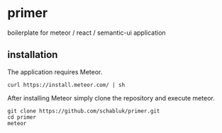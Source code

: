 # primer

boilerplate for meteor / react / semantic-ui application

## installation

The application requires Meteor.

```
curl https://install.meteor.com/ | sh
```

After installing Meteor simply clone the repository and execute meteor.

```
git clone https://github.com/schabluk/primer.git
cd primer
meteor
```
